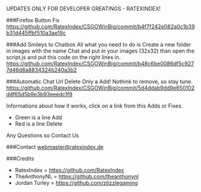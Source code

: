 UPDATES ONLY FOR DEVELOPER GREATINGS - RATEXINDEX!

###Firefox Button Fix
https://github.com/RatexIndex/CSGOWinBig/commit/b4f7f242e082a0c1b39b31d445ffbf510a3ae19c

###Add Smileys to Chatbox
All what you need to do is Create a new folder in images with the name Chat and put in your images (32x32) than open the script.js and put this code on the right lines in.
https://github.com/RatexIndex/CSGOWinBig/commit/b48c6be0086df5c9277d46d8a8834324b240a3b2

###Automatic Chat Url Delete
Only a Add! Nothink to remove, so stay tune.
https://github.com/RatexIndex/CSGOWinBig/commit/5d4ddab9dd9e650102ddf65d5b9e3b93eeedc1f9


Informations about how it works, click on a link from this Adds or Fixes.
* Green is a line Add
* Red is a line Delete



Any Questions so Contact Us

###Contact
webmaster@ratexindex.de

###Credits
* RatexIndex = https://github.com/RatexIndex
* TheAnthonyNL = https://github.com/theanthonynl
* Jordan Turley = https://github.com/ztizzlegaming